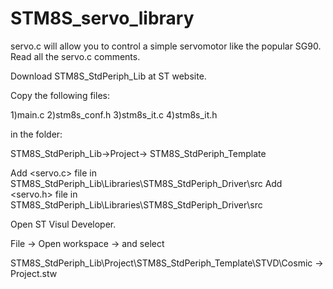 # STM8S_servo_library
servo.c will allow you to control a simple servomotor like the popular SG90. Read all the servo.c comments.

Download STM8S_StdPeriph_Lib at ST website.

Copy the following files:

1)main.c
2)stm8s_conf.h
3)stm8s_it.c
4)stm8s_it.h

in the folder:

STM8S_StdPeriph_Lib->Project-> STM8S_StdPeriph_Template

Add <servo.c> file in STM8S_StdPeriph_Lib\Libraries\STM8S_StdPeriph_Driver\src
Add <servo.h> file in STM8S_StdPeriph_Lib\Libraries\STM8S_StdPeriph_Driver\src

Open ST Visul Developer.

File -> Open workspace -> and select

STM8S_StdPeriph_Lib\Project\STM8S_StdPeriph_Template\STVD\Cosmic -> Project.stw
